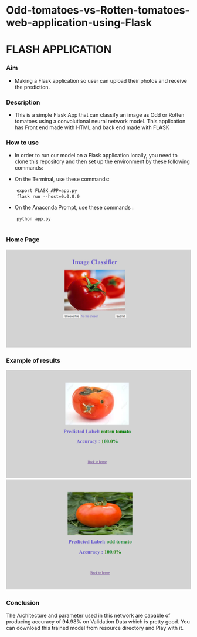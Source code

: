 # Odd-tomatoes-vs-Rotten-tomatoes-web-application-using-Flask

# FLASH APPLICATION #

### Aim ###

* Making a Flask application so user can upload their photos and receive the prediction.

### Description ###

* This is a simple Flask App that can classify an image as Odd or Rotten tomatoes using a convolutional neural network model. This application has Front end made with HTML and back end made with FLASK

### How to use ###

* In order to run our model on a Flask application locally, you need to clone this repository and then set up the environment by these    following commands:

* On the Terminal, use these commands:

```
    export FLASK_APP=app.py
    flask run --host=0.0.0.0
```

* On the Anaconda Prompt, use these commands :

```
    python app.py
    
```


### Home Page ###

<p align="center">

<img src='static/images/1.png'>

</p>

### Example of results ###

<p align="center">

<img src='static/images/2.png'>
<img src='static/images/3.png'>

</p>

### Conclusion ###

The Architecture and parameter used in this network are capable of producing accuracy of 94.98% on Validation Data which is pretty good. You can download this trained model from resource directory and Play with it.

